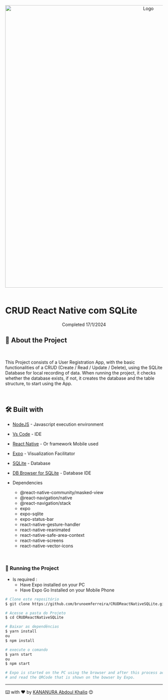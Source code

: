<!-- ************************************* Logo ********************************************* -->
<div align="center">
  <img width="900px" alt="Logo" src="./images/logo.png">
</div>

</br>

<h1> CRUD React Native com SQLite </h1>

<p align="center" > Completed 17/1/2024 </p>

## 🚀 About the Project

</br>

This Project consists of a User Registration App, with the basic functionalities of a CRUD (Create / Read / Update / Delete), using the SQLite Database for local recording of data. When running the project, it checks whether the database exists, if not, it creates the database and the table structure, to start using the App.

</br>

## 🛠️ Built with

- [NodeJS](https://nodejs.org/en/) - Javascript execution environment
- [Vs Code](https://code.visualstudio.com/) - IDE
- [React Native](https://reactnative.dev/) - Or framework Mobile used
- [Expo](https://expo.io/) - Visualization Facilitator
- [SQLite](https://www.sqlite.org/index.html) - Database
- [DB Browser for SQLite](https://www.sqlite.org/index.html) - Database IDE

- Dependencies
  - @react-native-community/masked-view
  - @react-navigation/native
  - @react-navigation/stack
  - expo
  - expo-sqlite
  - expo-status-bar
  - react-native-gesture-handler
  - react-native-reanimated
  - react-native-safe-area-context
  - react-native-screens
  - react-native-vector-icons

</br>

<h3> 🎲 Running the Project</h3>

- Is required :
  - Have Expo installed on your PC
  - Have Expo Go Installed on your Mobile Phone

```bash
# Clone este repositório
$ git clone https://github.com/brunoemferreira/CRUDReactNativeSQLite.git

# Acesse a pasta do Projeto
$ cd CRUDReactNativeSQLite

# Baixar as dependências
$ yarn install
ou
$ npm install

# execute o comando
$ yarn start
ou
$ npm start

# Expo is started on the PC using the browser and after this process access the cell phone and run the expo
# and read the QRCode that is shown on the bowser by Expo.
```

---

⌨️ with ❤️ by [KANANURA Abdoul Khaliq](https://gist.github.com/brunoemferreira) 😊
